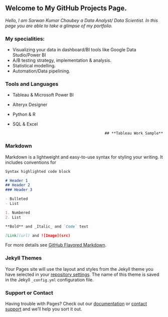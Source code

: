 ## **Welcome to My GitHub Projects Page.**

*Hello, I am Sarwan Kumar Chaubey a Data Analyst/ Data Scientist. In this page you are able to take a glimpse of my portfolio.*

### **My specialities:**
- Visualizing your data in dashboard/BI tools like Google Data Studio/Power BI
- A/B testing strategy, implementation & analysis.
- Statistical modelling.
- Automation/Data pipelining.

### **Tools and Languages**
- Tableau  & Microsoft Power BI 
- Alteryx Designer  
- Python & R
- SQL & Excel

                                               ## **Tableau Work Sample**

### Markdown

Markdown is a lightweight and easy-to-use syntax for styling your writing. It includes conventions for

```markdown
Syntax highlighted code block

# Header 1
## Header 2
### Header 3

- Bulleted
- List

1. Numbered
2. List

**Bold** and _Italic_ and `Code` text

[Link](url) and ![Image](src)
```

For more details see [GitHub Flavored Markdown](https://guides.github.com/features/mastering-markdown/).

### Jekyll Themes

Your Pages site will use the layout and styles from the Jekyll theme you have selected in your [repository settings](https://github.com/SARWANWORK/xanalytics/settings). The name of this theme is saved in the Jekyll `_config.yml` configuration file.

### Support or Contact

Having trouble with Pages? Check out our [documentation](https://docs.github.com/categories/github-pages-basics/) or [contact support](https://support.github.com/contact) and we’ll help you sort it out.
